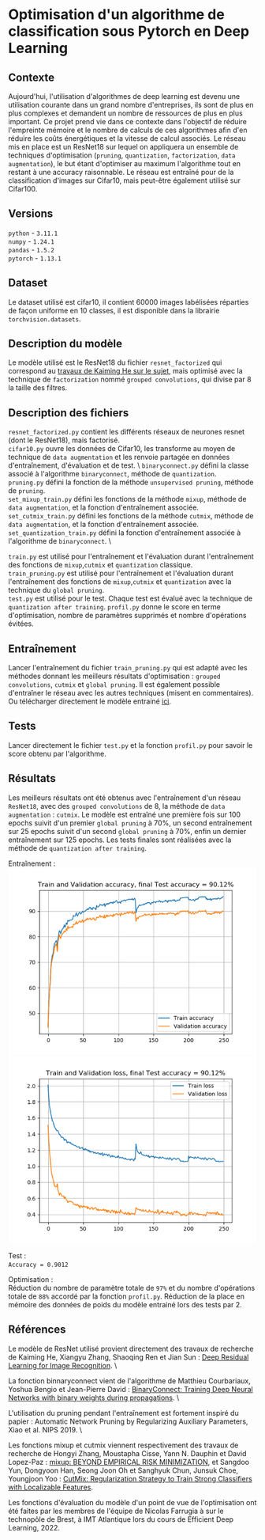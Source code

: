 # Optimisation d'un algorithme de classification sous Pytorch en Deep Learning

## Contexte
Aujourd'hui, l'utilisation d'algorithmes de deep learning est devenu une utilisation courante dans un grand nombre d'entreprises, ils sont de plus en plus complexes et demandent un nombre de ressources de plus en plus important. Ce projet prend vie dans ce contexte dans l'objectif de réduire l'empreinte mémoire et le nombre de calculs de ces algorithmes afin d'en réduire les coûts énergétiques et la vitesse de calcul associés. Le réseau mis en place est un ResNet18 sur lequel on appliquera un ensemble de techniques d'optimisation (`pruning`, `quantization`, `factorization`, `data augmentation`), le but étant d'optimiser au maximum l'algorithme tout en restant à une accuracy raisonnable. Le réseau est entraîné pour de la classification d'images sur Cifar10, mais peut-être également utilisé sur Cifar100.

## Versions 
`python` - `3.11.1` \
`numpy` - `1.24.1` \
`pandas` - `1.5.2` \
`pytorch` - `1.13.1` 

## Dataset
Le dataset utilisé est cifar10, il contient 60000 images labélisées réparties de façon uniforme en 10 classes, il est disponible dans la librairie `torchvision.datasets`. 

## Description du modèle 
Le modèle utilisé est le ResNet18 du fichier `resnet_factorized` qui correspond au [travaux de Kaiming He sur le sujet](https://github.com/KaimingHe/deep-residual-networks), mais optimisé avec la technique de `factorization` nommé `grouped convolutions`, qui divise par 8 la taille des filtres. 

## Description des fichiers
`resnet_factorized.py` contient les différents réseaux de neurones resnet (dont le ResNet18), mais factorisé. \
`cifar10.py` ouvre les données de Cifar10, les transforme au moyen de technique de `data augmentation` et les renvoie partagée en données d'entraînement, d'évaluation et de test. \ 
`binaryconnect.py` défini la classe associé à l'algorithme `binaryconnect`, méthode de `quantization`. \
`pruning.py` défini la fonction de la méthode `unsupervised pruning`, méthode de `pruning`. \
`set_mixup_train.py` défini les fonctions de la méthode `mixup`, méthode de `data augmentation`, et la fonction d'entraînement associée. \
`set_cutmix_train.py` défini les fonctions de la méthode `cutmix`, méthode de `data augmentation`, et la fonction d'entraînement associée. \
`set_quantization_train.py` défini la fonction d'entraînement associée à l'algorithme de `binaryconnect`. \

`train.py` est utilisé pour l'entraînement et l'évaluation durant l'entraînement des fonctions de `mixup`,`cutmix` et `quantization` classique. \
`train_pruning.py` est utilisé pour l'entraînement et l'évaluation durant l'entraînement des fonctions de `mixup`,`cutmix` et `quantization` avec la technique du `global pruning`. \
`test.py` est utilisé pour le test. Chaque test est évalué avec la technique de `quantization after training`. 
`profil.py` donne le score en terme d'optimisation, nombre de paramètres supprimés et nombre d'opérations évitées. 

## Entraînement 
Lancer l'entraînement du fichier `train_pruning.py` qui est adapté avec les méthodes donnant les meilleurs résultats d'optimisation : `grouped convolutions`, `cutmix` et `global pruning`. Il est également possible d'entraîner le réseau avec les autres techniques (misent en commentaires).\
Ou télécharger directement le modèle entrainé [ici](https://www.dropbox.com/scl/fo/jkhgykmn42nfe315tzd89/h?dl=0&rlkey=pviatnwma4ng37jcjf4sisxt9).

## Tests
Lancer directement le fichier `test.py` et la fonction `profil.py` pour savoir le score obtenu par l'algorithme. 

## Résultats
Les meilleurs résultats ont été obtenus avec l'entraînement d'un réseau `ResNet18`, avec des `grouped convolutions` de 8, la méthode de `data augmentation` : `cutmix`. Le modèle est entraîné une première fois sur 100 epochs suivit d'un premier `global pruning` à 70%, un second entraînement sur 25 epochs suivit d'un second `global pruning` à 70%, enfin un dernier entraînement sur 125 epochs. Les tests finales sont réalisées avec la méthode de `quantization after training`. 

Entraînement :\
![accuracy](results/accuracy.png) 
![loss](results/loss.png) 

Test :\
`Accuracy = 0.9012`

Optimisation : 
<br/> Réduction du nombre de paramètre totale de `97%` et du nombre d'opérations totale de `88%` accordé par la fonction `profil.py`. Réduction de la place en mémoire des données de poids du modèle entrainé lors des tests par 2. 

## Références 
Le modèle de ResNet utilisé provient directement des travaux de recherche de Kaiming He, Xiangyu Zhang, Shaoqing Ren et Jian Sun : [Deep Residual Learning for Image Recognition](https://arxiv.org/pdf/1512.03385.pdf). \

La fonction binnaryconnect vient de l'algorithme de Matthieu Courbariaux, Yoshua Bengio et Jean-Pierre David : [BinaryConnect: Training Deep Neural Networks with binary weights during propagations](https://arxiv.org/pdf/1511.00363.pdf). \

L'utilisation du pruning pendant l'entraînement est fortement inspiré du papier : Automatic Network Pruning by Regularizing Auxiliary Parameters, Xiao et al. NIPS 2019. \

Les fonctions mixup et cutmix viennent respectivement des travaux de recherche de Hongyi Zhang, Moustapha Cisse, Yann N. Dauphin et David Lopez-Paz : [mixup: BEYOND EMPIRICAL RISK MINIMIZATION](https://arxiv.org/pdf/1710.09412v2.pdf), et Sangdoo Yun, Dongyoon Han, Seong Joon Oh et Sanghyuk Chun, Junsuk Choe, Youngjoon Yoo : [CutMix: Regularization Strategy to Train Strong Classifiers
with Localizable Features](https://arxiv.org/pdf/1905.04899.pdf). 

Les fonctions d'évaluation du modèle d'un point de vue de l'optimisation ont été faites par les membres de l'équipe de Nicolas Farrugia à sur le technopôle de Brest, à IMT Atlantique lors du cours de Efficient Deep Learning, 2022. 
